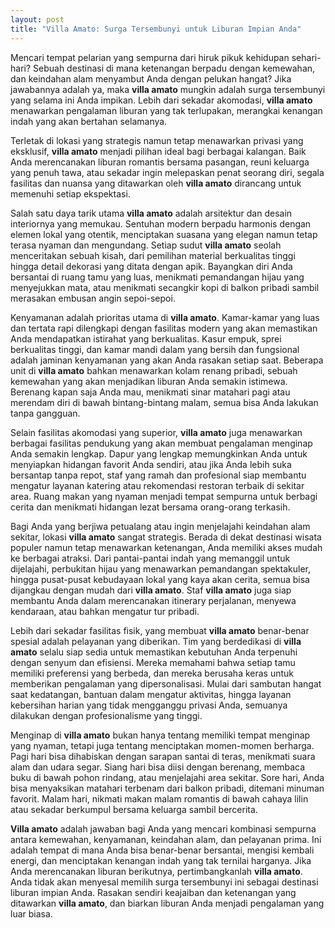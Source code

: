 ```yaml
---
layout: post
title: "Villa Amato: Surga Tersembunyi untuk Liburan Impian Anda"
---
```


Mencari tempat pelarian yang sempurna dari hiruk pikuk kehidupan sehari-hari? Sebuah destinasi di mana ketenangan berpadu dengan kemewahan, dan keindahan alam menyambut Anda dengan pelukan hangat? Jika jawabannya adalah ya, maka **villa amato** mungkin adalah surga tersembunyi yang selama ini Anda impikan. Lebih dari sekadar akomodasi, **villa amato** menawarkan pengalaman liburan yang tak terlupakan, merangkai kenangan indah yang akan bertahan selamanya.

Terletak di lokasi yang strategis namun tetap menawarkan privasi yang eksklusif, **villa amato** menjadi pilihan ideal bagi berbagai kalangan. Baik Anda merencanakan liburan romantis bersama pasangan, reuni keluarga yang penuh tawa, atau sekadar ingin melepaskan penat seorang diri, segala fasilitas dan nuansa yang ditawarkan oleh **villa amato** dirancang untuk memenuhi setiap ekspektasi.

Salah satu daya tarik utama **villa amato** adalah arsitektur dan desain interiornya yang memukau. Sentuhan modern berpadu harmonis dengan elemen lokal yang otentik, menciptakan suasana yang elegan namun tetap terasa nyaman dan mengundang. Setiap sudut **villa amato** seolah menceritakan sebuah kisah, dari pemilihan material berkualitas tinggi hingga detail dekorasi yang ditata dengan apik. Bayangkan diri Anda bersantai di ruang tamu yang luas, menikmati pemandangan hijau yang menyejukkan mata, atau menikmati secangkir kopi di balkon pribadi sambil merasakan embusan angin sepoi-sepoi.

Kenyamanan adalah prioritas utama di **villa amato**. Kamar-kamar yang luas dan tertata rapi dilengkapi dengan fasilitas modern yang akan memastikan Anda mendapatkan istirahat yang berkualitas. Kasur empuk, sprei berkualitas tinggi, dan kamar mandi dalam yang bersih dan fungsional adalah jaminan kenyamanan yang akan Anda rasakan setiap saat. Beberapa unit di **villa amato** bahkan menawarkan kolam renang pribadi, sebuah kemewahan yang akan menjadikan liburan Anda semakin istimewa. Berenang kapan saja Anda mau, menikmati sinar matahari pagi atau merendam diri di bawah bintang-bintang malam, semua bisa Anda lakukan tanpa gangguan.

Selain fasilitas akomodasi yang superior, **villa amato** juga menawarkan berbagai fasilitas pendukung yang akan membuat pengalaman menginap Anda semakin lengkap. Dapur yang lengkap memungkinkan Anda untuk menyiapkan hidangan favorit Anda sendiri, atau jika Anda lebih suka bersantap tanpa repot, staf yang ramah dan profesional siap membantu mengatur layanan katering atau rekomendasi restoran terbaik di sekitar area. Ruang makan yang nyaman menjadi tempat sempurna untuk berbagi cerita dan menikmati hidangan lezat bersama orang-orang terkasih.

Bagi Anda yang berjiwa petualang atau ingin menjelajahi keindahan alam sekitar, lokasi **villa amato** sangat strategis. Berada di dekat destinasi wisata populer namun tetap menawarkan ketenangan, Anda memiliki akses mudah ke berbagai atraksi. Dari pantai-pantai indah yang memanggil untuk dijelajahi, perbukitan hijau yang menawarkan pemandangan spektakuler, hingga pusat-pusat kebudayaan lokal yang kaya akan cerita, semua bisa dijangkau dengan mudah dari **villa amato**. Staf **villa amato** juga siap membantu Anda dalam merencanakan itinerary perjalanan, menyewa kendaraan, atau bahkan mengatur tur pribadi.

Lebih dari sekadar fasilitas fisik, yang membuat **villa amato** benar-benar spesial adalah pelayanan yang diberikan. Tim yang berdedikasi di **villa amato** selalu siap sedia untuk memastikan kebutuhan Anda terpenuhi dengan senyum dan efisiensi. Mereka memahami bahwa setiap tamu memiliki preferensi yang berbeda, dan mereka berusaha keras untuk memberikan pengalaman yang dipersonalisasi. Mulai dari sambutan hangat saat kedatangan, bantuan dalam mengatur aktivitas, hingga layanan kebersihan harian yang tidak mengganggu privasi Anda, semuanya dilakukan dengan profesionalisme yang tinggi.

Menginap di **villa amato** bukan hanya tentang memiliki tempat menginap yang nyaman, tetapi juga tentang menciptakan momen-momen berharga. Pagi hari bisa dihabiskan dengan sarapan santai di teras, menikmati suara alam dan udara segar. Siang hari bisa diisi dengan berenang, membaca buku di bawah pohon rindang, atau menjelajahi area sekitar. Sore hari, Anda bisa menyaksikan matahari terbenam dari balkon pribadi, ditemani minuman favorit. Malam hari, nikmati makan malam romantis di bawah cahaya lilin atau sekadar berkumpul bersama keluarga sambil bercerita.

**Villa amato** adalah jawaban bagi Anda yang mencari kombinasi sempurna antara kemewahan, kenyamanan, keindahan alam, dan pelayanan prima. Ini adalah tempat di mana Anda bisa benar-benar bersantai, mengisi kembali energi, dan menciptakan kenangan indah yang tak ternilai harganya. Jika Anda merencanakan liburan berikutnya, pertimbangkanlah **villa amato**. Anda tidak akan menyesal memilih surga tersembunyi ini sebagai destinasi liburan impian Anda. Rasakan sendiri keajaiban dan ketenangan yang ditawarkan **villa amato**, dan biarkan liburan Anda menjadi pengalaman yang luar biasa.
